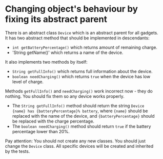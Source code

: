 # Changing object's behaviour by fixing its abstract parent

There is an abstract class `Device` which is an abstract parent for all gadgets. It has two abstract method that should
be implemented in descendants:

* `int getBatteryPercentage()` which returns amount of remaining charge.
* 'String getName()' which returns a name of the device.

It also implements two methods by itself:

* `String getFullInfo()` which returns full information about the device.
* `boolean needCharging()` which returns `true` when the device has low level of charge.

Methods `getFullInfo()` and `needCharging()` work incorrect now - they do nothing. You should fix them so any device
works properly.

* The `String getFullInfo()` method should return the string `Device {name} has {batteryPercentage}% battery`,
  where `{name}` should be replaced with the name of the device, and `{batteryPercentage}` should be replaced with the
  charge percentage.
* The `boolean needCharging()` method should return `true` if the battery percentage lower than 20%.

Pay attention: You should not create any new classes. You should just change the `Device` class. All specific devices
will be created and inherited by the tests.